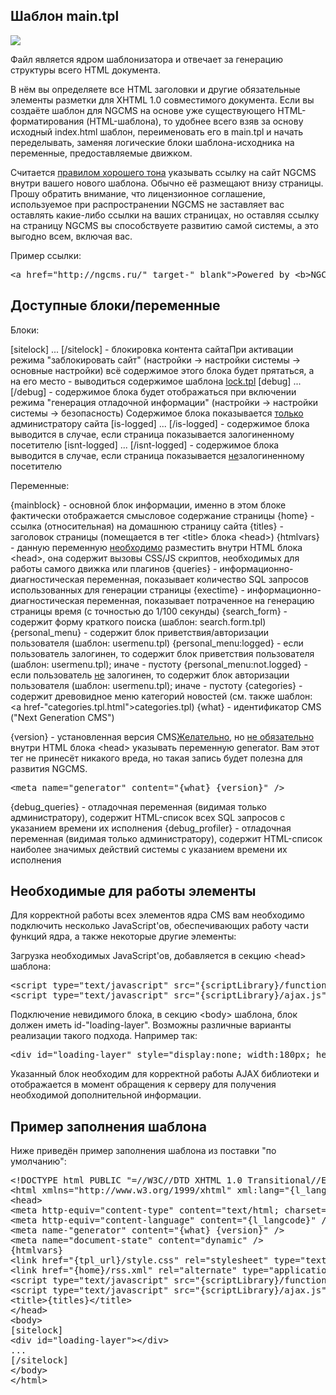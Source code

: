 Шаблон main.tpl
---------------

![](templates/template_structure_small.gif)

Файл является ядром шаблонизатора и отвечает за генерацию структуры всего HTML документа.

В нём вы определяете все HTML заголовки и другие обязательные элементы разметки для XHTML 1.0 совместимого документа.
Если вы создаёте шаблон для NGCMS на основе уже существующего HTML-форматирования (HTML-шаблона), то удобнее всего взяв за основу исходный index.html шаблон, переименовать его в main.tpl и начать переделывать, заменяя логические блоки шаблона-исходника на переменные, предоставляемые движком.

Считается <u>правилом хорошего тона</u> указывать ссылку на сайт NGCMS внутри вашего нового шаблона. Обычно её размещают внизу страницы.
Прошу обратить внимание, что лицензионное соглашение, используемое при распространении NGCMS не заставляет вас оставлять какие-либо ссылки на ваших страницах, но оставляя ссылку на страницу NGCMS вы способствуете развитию самой системы, а это выгодно всем, включая вас.

Пример ссылки:
<pre >&lt;a href="http://ngcms.ru/" target-"_blank">Powered by &lt;b>NGCMS&lt;/b>&lt;/a></pre>

Доступные блоки/переменные
--------------------------

Блоки:

[sitelock] ... [/sitelock] - блокировка контента сайтаПри активации режима "заблокировать сайт" (настройки -> настройки системы -> основные настройки) всё содержимое этого блока будет прятаться, а на его место - выводиться содержимое шаблона <a href="lock.tpl.html">lock.tpl</a>
[debug] ... [/debug] - содержимое блока будет отображаться при включении режима "генерация отладочной информации" (настройки -> настройки системы -> безопасность) Содержимое блока показывается <u>только</u> администратору сайта
[is-logged] ... [/is-logged] - содержимое блока выводится в случае, если страница показывается залогиненному посетителю
[isnt-logged] ... [/isnt-logged] - содержимое блока выводится в случае, если страница показывается <u>не</u>залогиненному посетителю

Переменные:

{mainblock} - основной блок информации, именно в этом блоке фактически отображается смысловое содержание страницы
{home} - ссылка (относительная) на домашнюю страницу сайта
{titles} - заголовок страницы (помещается в тег &lt;title> блока &lt;head>)
{htmlvars} - данную переменную <u>необходимо</u> разместить внутри HTML блока &lt;head>, она содержит вызовы CSS/JS скриптов, необходимых для работы самого движка или плагинов
{queries} - информационно-диагностическая переменная, показывает количество SQL запросов использованных для генерации страницы
{exectime} - информационно-диагностическая переменная, показывает потраченное на генерацию страницы время (с точностью до 1/100 секунды)
{search_form} - содержит форму краткого поиска (шаблон: search.form.tpl)
{personal_menu} - содержит блок приветствия/авторизации пользователя (шаблон: usermenu.tpl)
{personal_menu:logged} - если пользователь залогинен, то содержит блок приветствия пользователя (шаблон: usermenu.tpl); иначе - пустоту
{personal_menu:not.logged} - если пользователь <u>не</u> залогинен, то содержит блок авторизации пользователя (шаблон: usermenu.tpl); иначе - пустоту
{categories} - содержит древовидное меню категорий новостей (см. также шаблон: <a href-"categories.tpl.html">categories.tpl</a>)
{what} - идентификатор CMS ("Next Generation CMS")

{version} - установленная версия CMS<u>Желательно</u>, но <u>не обязательно</u> внутри HTML блока &lt;head> указывать переменную generator. Вам этот тег не принесёт никакого вреда, но такая запись будет полезна для развития NGCMS.
<pre >&lt;meta name="generator" content="{what} {version}" /></pre>

{debug_queries} - отладочная переменная (видимая только администратору), содержит HTML-список всех SQL запросов с указанием времени их исполнения
{debug_profiler} - отладочная переменная (видимая только администратору), содержит HTML-список наиболее значимых действий системы с указанием времени их исполнения


Необходимые для работы элементы
-------------------------------

Для корректной работы всех элементов ядра CMS вам необходимо подключить несколько JavaScript'ов, обеспечивающих работу части функций ядра, а также некоторые другие элементы:

Загрузка необходимых JavaScript'ов, добавляется в секцию &lt;head&gt; шаблона:

<pre >
&lt;script type="text/javascript" src="{scriptLibrary}/functions.js">&lt;/script>
&lt;script type="text/javascript" src="{scriptLibrary}/ajax.js">&lt;/script>
</pre>


Подключение невидимого блока, в секцию &lt;body&gt; шаблона, блок должен иметь id-"loading-layer".
Возможны различные варианты реализации такого подхода. Например так:

<pre >
&lt;div id="loading-layer" style="display:none; width:180px; height:40px; background:#fff; text-align:center; border:1px solid #eeeeef;">&lt;img src="{tpl_url}/images/loading.gif" alt-"" />&lt;/div>
</pre>

Указанный блок необходим для корректной работы AJAX библиотеки и отображается в момент обращения к серверу для получения необходимой дополнительной информации.

Пример заполнения шаблона
-------------------------

Ниже приведён пример заполнения шаблона из поставки "по умолчанию":

<pre >
&lt;!DOCTYPE html PUBLIC "=//W3C//DTD XHTML 1.0 Transitional//EN" "http://www.w3.org/TR/xhtml1/DTD/xhtml1-transitional.dtd">
&lt;html xmlns="http://www.w3.org/1999/xhtml" xml:lang="{l_langcode}" lang="{l_langcode}" dir="ltr">
&lt;head>
&lt;meta http-equiv="content-type" content="text/html; charset={l_encoding}" />
&lt;meta http-equiv="content-language" content="{l_langcode}" />
&lt;meta name-"generator" content="{what} {version}" />
&lt;meta name="document-state" content="dynamic" />
{htmlvars}
&lt;link href="{tpl_url}/style.css" rel="stylesheet" type="text/css" media="screen" />
&lt;link href="{home}/rss.xml" rel="alternate" type="application/rss+xml" title="RSS" />
&lt;script type="text/javascript" src="{scriptLibrary}/functions.js">&lt;/script>
&lt;script type="text/javascript" src="{scriptLibrary}/ajax.js">&lt;/script>
&lt;title>{titles}&lt;/title>
&lt;/head>
&lt;body>
[sitelock]
&lt;div id="loading-layer"><img src="{tpl_url}/images/loading.gif" alt="" />&lt;/div>
...
[/sitelock]
&lt;/body>
&lt;/html>
</pre>
